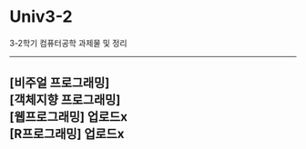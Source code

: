# Univ3-2
3-2학기 컴퓨터공학 과제물 및 정리

-------
[비주얼 프로그래밍]  
[객체지향 프로그래밍]  
[웹프로그래밍] 업로드x  
[R프로그래밍] 업로드x  
-------
